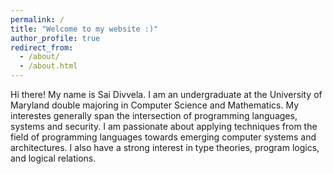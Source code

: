 ```yaml
---
permalink: /
title: "Welcome to my website :)"
author_profile: true
redirect_from: 
  - /about/
  - /about.html
---
```


Hi there! My name is Sai Divvela. I am an undergraduate at the University of Maryland double majoring in Computer Science and Mathematics. My interestes generally span the intersection of programming languages, systems and security. I am passionate about applying techniques from the field of programming languages towards emerging computer systems and architectures. I also have a strong interest in type theories, program logics, and logical relations.
